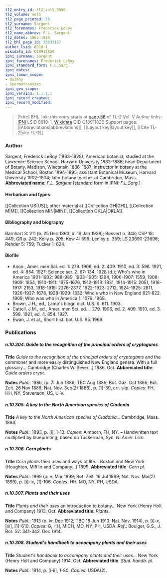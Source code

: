 ```yaml
---
tl2_entry_id: tl2_vol5_0050
tl2_volume: vol5
tl2_page_printed: 56
tl2_surname: Sargent
tl2_forenames: Frederick LeRoy
tl2_name_abbrev: F.L. Sargent
tl2_dates: 1863-1928
tl2_bhl_page_id: 33333157
author_lsid: 8918-1
wikidata_id: Q18911820
ipni_surname: Sargent
ipni_forenames: Frederick LeRoy
ipni_standard_form: F.L.Sarg.
ipni_dates: 
ipni_taxon_scope: 
- Botany
- Spermatophytes
ipni_geo_scope: 
ipni_version: 1.1.1.1
ipni_record_created: 
ipni_record_modified:
---
```


> [!cite] BHL link: this entry starts at [page 56](https://www.biodiversitylibrary.org/page/33333157) of TL-2 Vol. V
> Author links: [IPNI](https://www.ipni.org/a/8918-1) LSID 8918-1, [Wikidata](https://www.wikidata.org/wiki/Q18911820) QID Q18911820
> Support pages: [[Abbreviations|abbreviations]], [[Layout key|layout key]], [[Cite TL-2|cite TL-2]]

### Author

Sargent, Frederick LeRoy (1863-1928), American botanist; studied at the Lawrence Science School, Harvard University 1883-1886; head Department of Botany, Madison, Wisconsin 1886-1887; instructor in botany at the Medical School, Boston 1894-1895; assistant Botanical Museum, Harvard University 1902-1904; later botany teacher at Cambridge, Mass. 
**Abbreviated name**: *F.L. Sargent* \[standard form in IPNI: *F.L.Sarg.*\]

#### Herbarium and types

[[Collection US|US]]; other material at [[Collection GH|GH]], [[Collection M|M]], [[Collection MIN|MIN]], [[Collection OKLA|OKLA]].

#### Bibliography and biography

Barnhart 3: 211 (b. 25 Dec 1863, d. 16 Jan 1928); Bossert p. 348; CSP 18: 449; GR p. 242; Kelly p. 205; Kew 4: 598; Lenley p. 359; LS 23690-23696; Rehder 5: 759; Tucker 1: 624.

#### Biofile

- Anon., Amer. men Sci. ed. 1: 279. 1906, ed. 2: 409. 1910, ed. 3: 598. 1921, ed. 4: 854. 1927; Science ser. 2. 67: 134. 1928 (d.); Who's who in America 1901-1902: 988-989, 1903-1905: 1294, 1906-1907: 1559, 1908-1909: 1654, 1910-1911: 1675-1676, 1912-1913: 1831, 1914-1915: 2051, 1916-1917: 2153, 1918-1919: 2376-2377, 1922-1923: 2712, 1924-1925: 2811, 1926-1927: 1678, 1928-1929: 1832; Who's who in New England 821-822. 1909; Who was who in America 1: 1079. 1968.
- Brown, J.H., ed., Lamb's biogr. dict. U.S. 6: 611. 1903.
- Cattell, J.M., ed., Amer. men Sci. ed. I. 279. 1906, ed. 2. 409. 1910, ed. 3. 598. 1921, ed. 4. 854. 1927.
- Ewan, J. et al., Short hist. bot. U.S. 95. 1969.

### Publications

##### n.10.304. Guide to the recognition of the principal orders of cryptogams

**Title**
*Guide to the recognition of the principal orders of cryptogams* and the commoner and more easily distinguished New England genera. With a full glossary... Cambridge (Charles W. Sever...) 1886. Oct.
**Abbreviated title**: *Guide orders crypt.*

**Notes**
*Publ*.: 1886, (p. 7: Jun 1886; TBC Aug 1886; Bot. Gaz. Oct 1886; Bot. Zeit. 26 Nov 1886; Nat. Nov. Sep(2) 1886), p. \[1\]-39, err. slip. *Copies*: FH, HH, NY, Stevenson, US, U-V.

##### n.10.305. A key to the North American species of Cladonia

**Title**
*A key to the North American species of Cladonia*... Cambridge, Mass. 1893.

**Notes**
*Publ*.: 1893, p. \[i\], 1-13. *Copies*: Almborn, FH, NY. – Handwritten text multiplied by blueprinting; based on Tuckerman, *Syn. N. Amer. Lich.*

##### n.10.306. Corn plants

**Title**
*Corn plants* their uses and ways of life... Boston and New York (Houghton, Mifflin and Company...) 1899.
**Abbreviated title**: *Corn pl.*

**Notes**
*Publ*.: 1899 (p. v: Mar 1899; Bot. Zeit. 16 Jul 1899; Nat. Nov. Mai(2) 1899), p. \[i\]-ix, \[1\]-106. *Copies*: HH, MO, NY, PH, USDA.

##### n.10.307. Plants and their uses

**Title**
*Plants and their uses* an introduction to botany... New York (Henry Holt and Company) 1913. Oct.
**Abbreviated title**: *Plants*.

**Notes**
*Publ*.: 1913 (p. iv: Dec 1912; TBC 18 Jun 1913; Nat. Nov. 1914), p. \[i\]-x, \[xi\], \[1\]-610.
*Copies*: G, HH, MICH, MO, NY, PH, USDA.
*Ref*.: Boulger, G.S., J. Bot. 52: 341-342. Dec 1914.

##### n.10.308. Student's handbook to accompany plants and their uses

**Title**
*Student's handbook to accompany plants and their uses*... New York (Henry Holt and Company) 1914. Oct.
**Abbreviated title**: *Stud. handb. pl.*

**Notes**
*Publ*.: 1914, p. \[i-ii\], 1-80. *Copies*: USDA(2).

